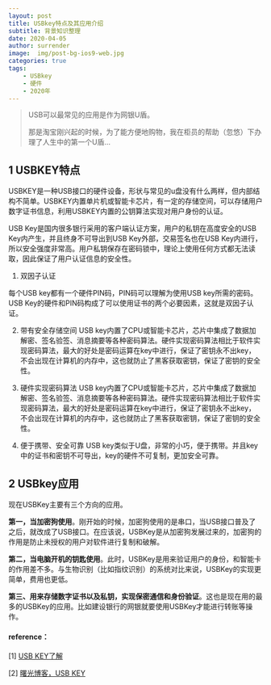 ```yaml
---
layout: post
title: USBkey特点及其应用介绍
subtitle: 背景知识整理
date: 2020-04-05
author: surrender
image:  img/post-bg-ios9-web.jpg
categories: true
tags:
    - USBkey
    - 硬件
    - 2020年
---
```


> USB可以最常见的应用是作为网银U盾。
>
> 那是淘宝刚兴起的时候，为了能方便地购物，我在柜员的帮助（忽悠）下办理了人生中的第一个U盾...

## 1 USBKEY特点
USBKEY是一种USB接口的硬件设备，形状与常见的u盘没有什么两样，但内部结构不简单。USBKEY内置单片机或智能卡芯片，有一定的存储空间，可以存储用户数字证书信息，利用USBKEY内置的公钥算法实现对用户身份的认证。

USB Key是国内很多银行采用的客户端认证方案，用户的私钥在高度安全的USB Key内产生，并且终身不可导出到USB Key外部，交易签名也在USB Key内进行，所以安全强度非常高。用户私钥保存在密码锁中，理论上使用任何方式都无法读取，因此保证了用户认证信息的安全性。

  1. 双因子认证

每个USB key都有一个硬件PIN码，PIN码可以理解为使用USB key所需的密码。USB Key的硬件和PIN码构成了可以使用证书的两个必要因素，这就是双因子认证。

  2. 带有安全存储空间
USB key内置了CPU或智能卡芯片，芯片中集成了数据加解密、签名验签、消息摘要等各种密码算法。硬件实现密码算法相比于软件实现密码算法，最大的好处是密码运算在key中进行，保证了密钥永不出key，不会出现在计算机的内存中，这也就防止了黑客获取密钥，保证了密钥的安全性。
	
  3. 硬件实现密码算法
USB key内置了CPU或智能卡芯片，芯片中集成了数据加解密、签名验签、消息摘要等各种密码算法。硬件实现密码算法相比于软件实现密码算法，最大的好处是密码运算在key中进行，保证了密钥永不出key，不会出现在计算机的内存中，这也就防止了黑客获取密钥，保证了密钥的安全性。
	
  4. 便于携带、安全可靠
USB key类似于U盘，非常的小巧，便于携带。并且key中的证书和密钥不可导出，key的硬件不可复制，更加安全可靠。
## 2 USBkey应用

现在USBKey主要有三个方向的应用。

**第一，当加密狗使用**。刚开始的时候，加密狗使用的是串口，当USB接口普及了之后，就改成了USB接口。在应该说，USBKey是从加密狗发展过来的，加密狗的作用是防止未授权的用户对软件进行复制和破解。

**第二，当电脑开机的钥匙使用**。此时，USBKey是用来验证用户的身份，和智能卡的作用差不多。与生物识别（比如指纹识别）的系统对比来说，USBKey的实现更简单，费用也更低。

**第三、用来存储数字证书以及私钥，实现保密通信和身份验证**。这也是现在用的最多的USBKey的应用。比如建设银行的网银就要使用USBKey才能进行转账等操作。

#### reference：
[1] [USB KEY了解](https://blog.csdn.net/qq_36412715/article/details/83538445?depth_1-utm_source=distribute.pc_relevant.none-task-blog-BlogCommendFromBaidu-1&utm_source=distribute.pc_relevant.none-task-blog-BlogCommendFromBaidu-1)

[2] [曙光博客，USB KEY](https://www.ezloo.com/2008/10/usbkey.html)